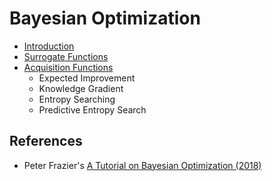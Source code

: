 # Bayesian Optimization

- [Introduction](bayesian_optimization/introduction.md)
- [Surrogate Functions](bayesian_optimization/surrogate_functions.md)
- [Acquisition Functions](bayesian_optimization/acquisition_functions.md)
  - Expected Improvement
  - Knowledge Gradient
  - Entropy Searching
  - Predictive Entropy Search

## References

- Peter Frazier's [A Tutorial on Bayesian Optimization (2018)](https://arxiv.org/abs/1807.02811)